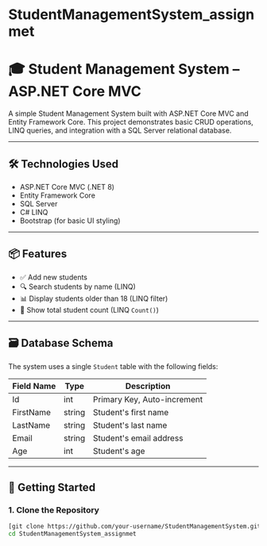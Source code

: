 # StudentManagementSystem_assignmet

# 🎓 Student Management System – ASP.NET Core MVC

A simple Student Management System built with ASP.NET Core MVC and Entity Framework Core. This project demonstrates basic CRUD operations, LINQ queries, and integration with a SQL Server relational database.

---

## 🛠️ Technologies Used

- ASP.NET Core MVC (.NET 8)
- Entity Framework Core
- SQL Server
- C# LINQ
- Bootstrap (for basic UI styling)

---

## 📦 Features

- ✅ Add new students
- 🔍 Search students by name (LINQ)
- 📊 Display students older than 18 (LINQ filter)
- 🔢 Show total student count (LINQ `Count()`)

---

## 🗃️ Database Schema

The system uses a single `Student` table with the following fields:

| Field Name  | Type     | Description                     |
|-------------|----------|---------------------------------|
| Id          | int      | Primary Key, Auto-increment     |
| FirstName   | string   | Student's first name            |
| LastName    | string   | Student's last name             |
| Email       | string   | Student's email address         |
| Age         | int      | Student's age                   |

---

## 🚀 Getting Started

### 1. Clone the Repository

```bash
[git clone https://github.com/your-username/StudentManagementSystem.git](https://github.com/basithalam/StudentManagementSystem_assignmet.git)
cd StudentManagementSystem_assignmet

